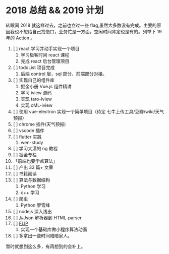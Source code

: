 # 2018 总结 && 2019 计划

转眼间 2018 就这样过去，之前也立过一些 flag,虽然大多数没有完成。主要的原因我也不想给自己找借口，业务忙是一方面，空闲时间肯定也是有的。列举下 19 年的 Action 。

1. [ ] react 学习并动手实现一个项目
   1. 学习极客时间 react 课程
   2. 完成 react 后台管理项目
2. [ ] todoList 项目完成
   1. 后端 control 层，sql 部分，前端部分对接。
3. [ ]  实现自己的组件库
   1. 掘金小册 Vue.js 组件精讲
   2. 学习 iview 源码
   3. 实现 taro-iview
   4. 实现 cML-iview
4. [ ] 使用 vue-electron 实现一个简单项目（待定 七牛上传工具/豆瓣/wiki/天气预报）
5. [ ] chrome 插件(天气预报)
6. [ ] vscode 插件
7. [ ] flutter 实践
   1. wen-study
8. [ ] 学习大漠的 ng 教程
9. [ ] 掘金专栏
10. 「前端也要学点算法」
11. [ ] 产出 33 篇+ 文章
12. [ ] 书籍阅读
13. [ ] 算法与数据结构
    1.  Python 学习
    2.  c++ 学习
13. [ ] 爬虫
    1.  Python 廖雪峰
14. [ ] nodejs 深入浅出
15. [ ] 从Json 解析器到 HTML-parser
16. [ ] [FLIP](https://mp.weixin.qq.com/s/WT_i8OlZlm3xcvWtWcTjhw)
    1.  实现一个基础库做小程序算法动画 
17. [ ] 多拿出一些时间陪陪家人。

暂时就想到这么多，有再想到的会补上。
